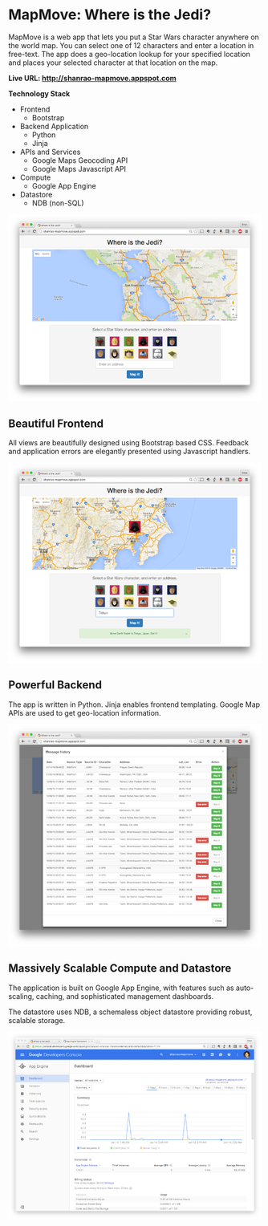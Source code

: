 # MapMove: Where is the Jedi? 

MapMove is a web app that lets you put a Star Wars character anywhere on the world map. You can select one of 12 characters and enter a location in free-text. The app does a geo-location lookup for your specified location and places your selected character at that location on the map.

**Live URL: http://shanrao-mapmove.appspot.com**

**Technology Stack**
* Frontend
  * Bootstrap
* Backend Application
  * Python
  * Jinja
* APIs and Services
  * Google Maps Geocoding API
  * Google Maps Javascript API
* Compute
  * Google App Engine
* Datastore
  * NDB (non-SQL)

![MapMove](/doc/MapMove_Initial.png)

## Beautiful Frontend

All views are beautifully designed using Bootstrap based CSS. Feedback and application errors are elegantly presented using Javascript handlers.

![MapMove](/doc/MapMove_Selection.png)

## Powerful Backend

The app is written in Python. Jinja enables frontend templating. Google Map APIs are used to get geo-location information.

![MapMove](/doc/MapMove_History.png)

## Massively Scalable Compute and Datastore

The application is built on Google App Engine, with features such as auto-scaling, caching, and sophisticated management dashboards. 

The datastore uses NDB, a schemaless object datastore providing robust, scalable storage.

![MapMove](/doc/MapMove_GAE.png)

